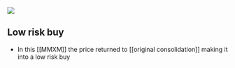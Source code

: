![](https://i.imgur.com/th1BCB3.png)


## Low risk buy
- In this [[MMXM]] the price returned to [[original consolidation]] making it into a low risk buy